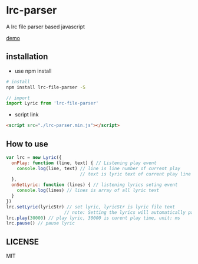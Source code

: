 # lrc-parser
A lrc file parser based javascript

[demo](http://www.stsky.cn/demo/lrc-parser/)

## installation

- use npm install
```bash
# install
npm install lrc-file-parser -S
```

```js
// import
import Lyric from 'lrc-file-parser'
```

- script link
```html
<script src="./lrc-parser.min.js"></script>
```

## How to use
```js
var lrc = new Lyric({
  onPlay: function (line, text) { // Listening play event
    console.log(line, text) // line is line number of current play
                            // text is lyric text of current play line
  },
  onSetLyric: function (lines) { // listening lyrics seting event
    console.log(lines) // lines is array of all lyric text
  }
})
lrc.setLyric(lyricStr) // set lyric, lyricStr is lyric file text
                      // note: Setting the lyrics will automatically pause the lyrics playback
lrc.play(30000) // play lyric, 30000 is curent play time, unit: ms
lrc.pause() // pause lyric
```

## LICENSE
MIT
